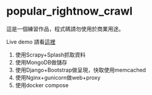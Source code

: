 # popular_rightnow_crawl
這是一個練習作品，程式碼請勿使用於商業用途。

Live demo 請看[這裡](https://reurl.cc/WAGqL)

1. 使用Scrapy+Splash抓取資料
2. 使用MongoDB做儲存
3. 使用Django+Bootstrap做呈現，快取使用memcached
4. 使用Nginx+gunicorn做web+proxy
5. 使用docker compose
